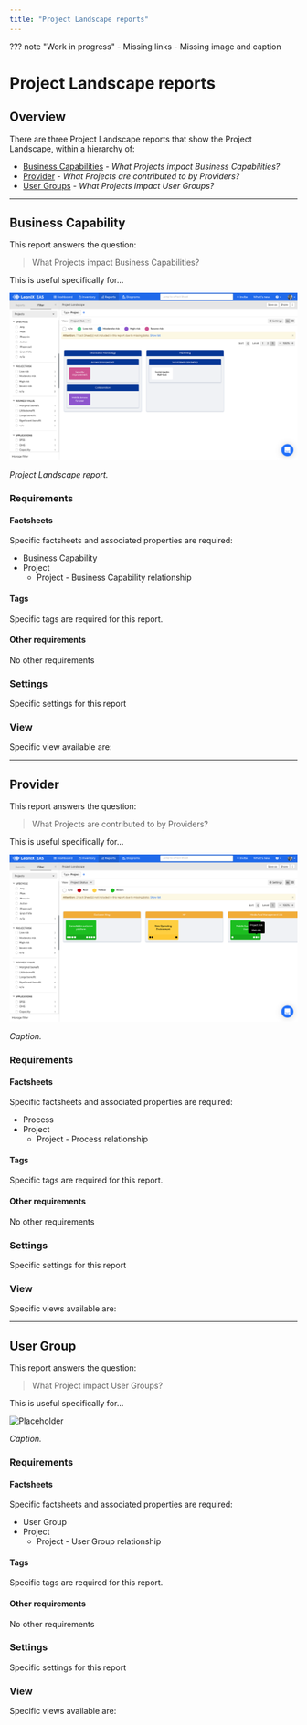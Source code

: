```yaml
---
title: "Project Landscape reports"
---
```


??? note "Work in progress"
    - Missing links
    - Missing image and caption

# Project Landscape reports

## Overview

There are three Project Landscape reports that show the Project Landscape, within a hierarchy of:

- [Business Capabilities](#business-capability) - *What Projects impact Business Capabilities?*
- [Provider](#provider) - *What Projects are contributed to by Providers?*
- [User Groups](#user-group) - *What Projects impact User Groups?*

--- 

## Business Capability

This report answers the question:

>What Projects impact  Business Capabilities?

This is useful specifically for... 

![Project Landscape report](../assets/images/project-landscape-bc.png)  

*Project Landscape report.*

### Requirements

#### Factsheets

Specific factsheets and associated properties are required:

- Business Capability 
- Project
    - Project - Business Capability relationship
    
#### Tags 

Specific tags are required for this report.

#### Other requirements

No other requirements

### Settings

Specific settings for this report 

### View

Specific view available are: 


--- 

## Provider

This report answers the question:

>What Projects are contributed to by Providers?

This is useful specifically for... 

![Project Landscape report](../assets/images/project-landscape-provider.png)  

*Caption.*

### Requirements

#### Factsheets

Specific factsheets and associated properties are required:

- Process 
- Project
    - Project - Process relationship
    
#### Tags 

Specific tags are required for this report.

#### Other requirements

No other requirements

### Settings

Specific settings for this report 

### View

Specific views available are: 


--- 

## User Group 

This report answers the question:

>What Project impact User Groups?

This is useful specifically for... 

![Placeholder](https://dummyimage.com/800x450/eee/aaa)  

*Caption.*

### Requirements

#### Factsheets

Specific factsheets and associated properties are required:

- User Group 
- Project
    - Project - User Group relationship

#### Tags 

Specific tags are required for this report.

#### Other requirements

No other requirements

### Settings

Specific settings for this report 

### View

Specific views available are: 
